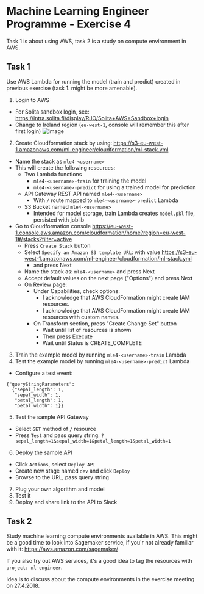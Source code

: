 # Machine Learning Engineer Programme - Exercise 4

Task 1 is about using AWS, task 2 is a study on compute environment in AWS.

## Task 1

Use AWS Lambda for running the model (train and predict) created in previous exercise (task 1. might be more amenable).

1. Login to AWS
  * For Solita sandbox login, see: https://intra.solita.fi/display/RJO/Solita+AWS+Sandbox+login
  * Change to Ireland region (`eu-west-1`, console will remember this after first login)
  ![image](https://user-images.githubusercontent.com/57011/38420366-206bb5da-39ac-11e8-902f-553ddef3ed5f.png)
2. Create Cloudformation stack by using: https://s3-eu-west-1.amazonaws.com/ml-engineer/cloudformation/ml-stack.yml
  * Name the stack as `mle4-<username>`
  * This will create the following resources:
    * Two Lambda functions
      * `mle4-<username>-train` for training the model
      * `mle4-<username>-predict` for using a trained model for prediction
    * API Gateway REST API named `mle4-<username>`
      * With `/` route mapped to `mle4-<username>-predict` Lambda
    * S3 Bucket named `mle4-<username>`
      * Intended for model storage, train Lambda creates `model.pkl` file, persisted with joblib
  * Go to Cloudformation console https://eu-west-1.console.aws.amazon.com/cloudformation/home?region=eu-west-1#/stacks?filter=active
    * Press `Create Stack` button
    * Select `Specify an Amazon S3 template URL`: with value https://s3-eu-west-1.amazonaws.com/ml-engineer/cloudformation/ml-stack.yml
      * and press Next
    * Name the stack as: `mle4-<username>` and press Next
    * Accept default values on the next page ("Options") and press Next
    * On Review page:
      * Under Capabilities, check options:
        * I acknowledge that AWS CloudFormation might create IAM resources.
        * I acknowledge that AWS CloudFormation might create IAM resources with custom names.
      * On Transform section, press "Create Change Set" button
        * Wait until list of resources is shown
        * Then press Execute
        * Wait until Status is CREATE_COMPLETE
      
3. Train the example model by running `mle4-<username>-train` Lambda
4. Test the example model by running `mle4-<username>-predict` Lambda
  * Configure a test event:
  ```
  {"queryStringParameters":
    {"sepal_length": 1,
     "sepal_width": 1,
     "petal_length": 1,
     "petal_width": 1}}
  ```
5. Test the sample API Gateway
  * Select `GET` method of `/` resource
  * Press `Test` and pass query string: `?sepal_length=1&sepal_width=1&petal_length=1&petal_width=1`
6. Deploy the sample API
  * Click `Actions`, select `Deploy API`
  * Create new stage named `dev` and click `Deploy`
  * Browse to the URL, pass query string
7. Plug your own algorithm and model
8. Test it
9. Deploy and share link to the API to Slack

## Task 2

Study machine learning compute environments available in AWS. This might be a good time to look into Sagemaker service,
if you'r not already familiar with it: https://aws.amazon.com/sagemaker/

If you also try out AWS services, it's a good idea to tag the resources with `project: ml-engineer`.

Idea is to discuss about the compute environments in the exercise meeting on 27.4.2018.
